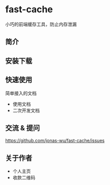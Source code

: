 # fast-cache

小巧的前端缓存工具，防止内存泄漏

## 简介

## 安装下载

## 快速使用

简单接入的文档

- 使用文档
- 二次开发文档

## 交流 & 提问

<https://github.com/jonas-wu/fast-cache/issues>

## 关于作者

- 个人主页
- 收款二维码